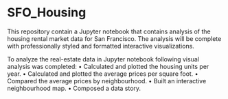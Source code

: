 # SFO_Housing

This repository contain a Jupyter notebook that contains analysis of the housing rental market data for San Francisco. The analysis will be complete with professionally styled and formatted interactive visualizations.

To analyze the real-estate data in Jupyter notebook following visual analysis was completed:
•	Calculated and plotted the housing units per year.
•	Calculated and plotted the average prices per square foot.
•	Compared the average prices by neighbourhood.
•	Built an interactive neighbourhood map.
•	Composed a data story.




